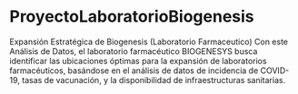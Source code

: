 # ProyectoLaboratorioBiogenesis
Expansión Estratégica de Biogenesis (Laboratorio Farmaceutico) Con este Análisis de Datos, el laboratorio farmacéutico BIOGENESYS busca identificar las ubicaciones óptimas para la expansión de laboratorios farmacéuticos, basándose en el análisis de datos de incidencia de COVID-19, tasas de vacunación, y la disponibilidad de infraestructuras sanitarias.
